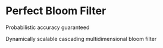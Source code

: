 # Perfect Bloom Filter
Probabilistic accuracy guaranteed

Dynamically scalable cascading multidimensional bloom filter 